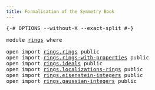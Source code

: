 ```yaml
---
title: Formalisation of the Symmetry Book
---
```


<pre class="Agda"><a id="60" class="Symbol">{-#</a> <a id="64" class="Keyword">OPTIONS</a> <a id="72" class="Pragma">--without-K</a> <a id="84" class="Pragma">--exact-split</a> <a id="98" class="Symbol">#-}</a>

<a id="103" class="Keyword">module</a> <a id="110" href="rings.html" class="Module">rings</a> <a id="116" class="Keyword">where</a>

<a id="123" class="Keyword">open</a> <a id="128" class="Keyword">import</a> <a id="135" href="rings.rings.html" class="Module">rings.rings</a> <a id="147" class="Keyword">public</a>
<a id="154" class="Keyword">open</a> <a id="159" class="Keyword">import</a> <a id="166" href="rings.rings-with-properties.html" class="Module">rings.rings-with-properties</a> <a id="194" class="Keyword">public</a>
<a id="201" class="Keyword">open</a> <a id="206" class="Keyword">import</a> <a id="213" href="rings.ideals.html" class="Module">rings.ideals</a> <a id="226" class="Keyword">public</a>
<a id="233" class="Keyword">open</a> <a id="238" class="Keyword">import</a> <a id="245" href="rings.localizations-rings.html" class="Module">rings.localizations-rings</a> <a id="271" class="Keyword">public</a>
<a id="278" class="Keyword">open</a> <a id="283" class="Keyword">import</a> <a id="290" href="rings.eisenstein-integers.html" class="Module">rings.eisenstein-integers</a> <a id="316" class="Keyword">public</a>
<a id="323" class="Keyword">open</a> <a id="328" class="Keyword">import</a> <a id="335" href="rings.gaussian-integers.html" class="Module">rings.gaussian-integers</a> <a id="359" class="Keyword">public</a>
</pre>